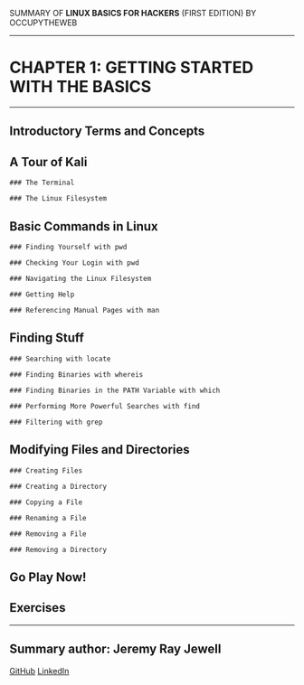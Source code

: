SUMMARY OF 
**LINUX BASICS FOR HACKERS** 
(FIRST EDITION) BY OCCUPYTHEWEB

---

# CHAPTER 1: GETTING STARTED WITH THE BASICS

---

## Introductory Terms and Concepts

## A Tour of Kali

	### The Terminal

	### The Linux Filesystem

## Basic Commands in Linux

	### Finding Yourself with pwd

	### Checking Your Login with pwd

	### Navigating the Linux Filesystem

	### Getting Help

	### Referencing Manual Pages with man

## Finding Stuff
	
	### Searching with locate

	### Finding Binaries with whereis

	### Finding Binaries in the PATH Variable with which
	
	### Performing More Powerful Searches with find

	### Filtering with grep

## Modifying Files and Directories
	
	### Creating Files

	### Creating a Directory

	### Copying a File

	### Renaming a File

	### Removing a File

	### Removing a Directory

## Go Play Now!

## Exercises

---

## Summary author: **Jeremy Ray Jewell**
[GitHub](https://github.com/jeremyrayjewell)
[LinkedIn](https://www.linkedin.com/in/jeremyrayjewell)
